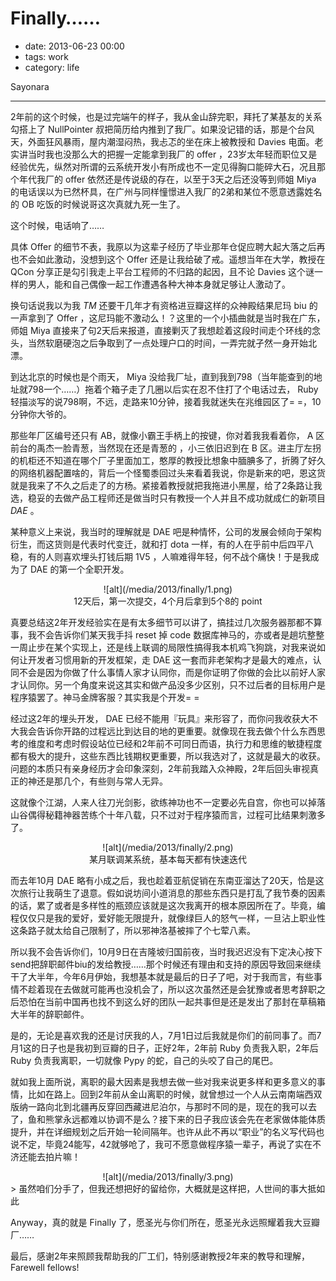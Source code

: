 # Finally……

- date: 2013-06-23 00:00
- tags: work
- category: life

Sayonara

--------------------------

2年前的这个时候，也是过完端午的样子，我从金山辞完职，拜托了某基友的关系勾搭上了 NullPointer 叔把简历给内推到了我厂。如果没记错的话，那是个台风天，外面狂风暴雨，屋内潮湿闷热，我忐忑的坐在床上被教授和 Davies 电面。老实讲当时我也没那么大的把握一定能拿到我厂的 offer ，23岁太年轻而职位又是经验优先，纵然对所谓的云系统开发小有所成也不一定见得胸口能碎大石，况且那个年代我厂的 offer 依然还是传说级的存在，以至于3天之后还没等到师姐 Miya 的电话误以为已然杯具，在广州与同样憧憬进入我厂的2弟和某位不愿意透露姓名的 OB 吃饭的时候说哥这次真就九死一生了。

这个时候，电话响了……

具体 Offer 的细节不表，我原以为这辈子经历了毕业那年仓促应聘大起大落之后再也不会如此激动，没想到这个 Offer 还是让我给破了戒。遥想当年在大学，教授在 QCon 分享正是勾引我走上平台工程师的不归路的起因，且不论 Davies 这个谜一样的男人，能和自己偶像一起工作遭遇各种大神本身就足够让人激动了。

换句话说我以为我 *TM* 还要干几年才有资格进豆瓣这样的众神殿结果尼玛 biu 的一声拿到了 Offer ，这尼玛能不激动么！？这里的一个小插曲就是当时我在广东，师姐 Miya 直接来了句2天后来报道，直接剿灭了我想趁着这段时间走个环线的念头，当然软磨硬泡之后争取到了一点处理户口的时间，一弄完就孑然一身开始北漂。

到达北京的时候也是个雨天， Miya 没给我厂址，直到我到798（当年能查到的地址就798一个……）拖着个箱子走了几圈以后实在忍不住打了个电话过去， Ruby 轻描淡写的说798啊，不远，走路来10分钟，接着我就迷失在兆维园区了= =，10分钟你大爷的。

那些年厂区编号还只有 AB，就像小霸王手柄上的按键，你对着我我看着你， A 区前台的禹杰一脸青葱，当然现在还是青葱的 ，小三依旧迟到在 B 区。进主厅左拐的机柜还不知道在哪个厂子里面加工，憨厚的教授比想象中腼腆多了，折腾了好久的网络机器配置啥的，背后一个怪蜀黍回过头来看着我说，你是新来的吧，恩这货就是我来了不久之后走了的方杨。紧接着教授就把我拖进小黑屋，给了2条路让我选，稳妥的去做产品工程师还是做当时只有教授一个人并且不成功就成仁的新项目 *DAE* 。

某种意义上来说，我当时的理解就是 DAE 吧是种情怀，公司的发展会倾向于架构衍生，而这货则是代表时代变迁，就和打 dota 一样，有的人在乎前中后四平八稳，有的人则喜欢埋头打钱后期 1V5 ，人嘛难得年轻，何不战个痛快！于是我成为了 DAE 的第一个全职开发。

<center>![alt](/media/2013/finally/1.png)<br />12天后，第一次提交，4个月后拿到5个8的 point </center>

真要总结这2年开发经验实在是有太多细节可以讲了，搞挂过几次服务器那都不算事，我不会告诉你们某天我手抖 reset 掉 code 数据库神马的，亦或者是趟坑整整一周止步在某个实现上，还是线上联调的局限性搞得我本机鸡飞狗跳，对我来说如何让开发者习惯用新的开发框架，走 DAE 这一套而非老架构才是最大的难点，认同不会是因为你做了什么事情人家才认同你，而是你证明了你做的会比以前好人家才认同你。另一个角度来说这其实和做产品没多少区别，只不过后者的目标用户是程序猿罢了。神马金牌客服？其实我是个开发= =

经过这2年的埋头开发， DAE 已经不能用『玩具』来形容了，而你问我收获大不大我会告诉你开路的过程远比到达目的地的更重要。就像现在我去做个什么东西思考的维度和考虑时假设站位已经和2年前不可同日而语，执行力和思维的敏捷程度都有极大的提升，这些东西比钱期权更重要，所以我选对了，这就是最大的收获。问题的本质只有亲身经历才会印象深刻，2年前我踏入众神殿，2年后回头审视真正的神还是那几个，有些则与常人无异。

这就像个江湖，人来人往刀光剑影，欲练神功也不一定要必先自宫，你也可以掉落山谷偶得秘籍神器苦练个十年八载，只不过对于程序猿而言，过程可比结果刺激多了。

<center>![alt](/media/2013/finally/2.png)<br />某月联调某系统，基本每天都有快速迭代</center>

而去年10月 DAE 略有小成之后，我也趁着亚航促销在东南亚溜达了20天，恰是这次旅行让我萌生了退意。假如说坊间小道消息的那些东西只是打乱了我节奏的因素的话，累了或者是多样性的瓶颈应该就是这次我离开的根本原因所在了。毕竟，编程仅仅只是我的爱好，爱好能无限提升，就像绿巨人的怒气一样，一旦沾上职业性这条路子就太给自己限制了，所以邪神洛基被摔了个七荤八素。

所以我不会告诉你们，10月9日在吉隆坡归国前夜，当时我迟迟没有下定决心按下send把辞职邮件biu的发给教授……那个时候还有理由和支持的原因导致回来继续干了大半年，今年6月伊始，我想基本就是最后的日子了吧，对于我而言，有些事情不趁着现在去做就可能再也没机会了，所以这次虽然还是会犹豫或者思考辞职之后恐怕在当前中国再也找不到这么好的团队一起共事但是还是发出了那封在草稿箱大半年的辞职邮件。

是的，无论是喜欢我的还是讨厌我的人，7月1日过后我就是你们的前同事了。而7月1这的日子也是我初到豆瓣的日子，正好2年，2年前 Ruby 负责我入职，2年后 Ruby 负责我离职，一切就像 Pypy 的蛇，自己的头咬了自己的尾巴。

就如我上面所说，离职的最大因素是我想去做一些对我来说更多样和更多意义的事情，比如在路上。回到2年前从金山离职的时候，就曾想过一个人从云南南端西双版纳一路向北到北疆再反穿回西藏进尼泊尔，与那时不同的是，现在的我可以去了，鱼和熊掌永远都难以协调不是么？接下来的日子我应该会先在老家做体能体质提升，并在详细规划之后开始一轮间隔年。也许从此不再以“职业”的名义写代码也说不定，毕竟24能写，42就够呛了，我可不愿意做程序猿一辈子，再说了实在不济还能去拍片嘛！

<center>![alt](/media/2013/finally/3.png)</center>
> 虽然咱们分手了，但我还想把好的留给你，大概就是这样把，人世间的事大抵如此

Anyway，真的就是 Finally 了，愿圣光与你们所在，愿圣光永远照耀着我大豆瓣厂……

最后，感谢2年来照顾我帮助我的厂工们，特别感谢教授2年来的教导和理解，Farewell fellows!


